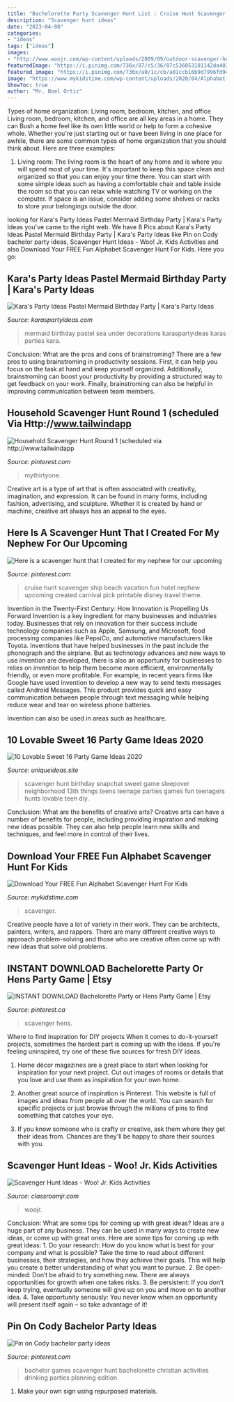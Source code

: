 ```yaml
---
title: "Bachelorette Party Scavenger Hunt List : Cruise Hunt Scavenger Ship Beach Vacation Fun Hotel Nephew Upcoming Created Carnival Pick Printable Disney Travel Theme"
description: "Scavenger hunt ideas"
date: "2023-04-08"
categories:
- "ideas"
tags: ["ideas"]
images:
- "http://www.woojr.com/wp-content/uploads/2009/09/outdoor-scavenger-hunt.jpg"
featuredImage: "https://i.pinimg.com/736x/87/c5/36/87c536053101142da40344b5c7a1c364.jpg"
featured_image: "https://i.pinimg.com/736x/a0/1c/cb/a01ccb16b9d7996fd941d81718fe4538.jpg"
image: "https://www.mykidstime.com/wp-content/uploads/2020/04/Alphabet-Scavenger-Hunt-thumbnail.jpg"
ShowToc: true
author: "Mr. Noel Ortiz"
---
```



Types of home organization: Living room, bedroom, kitchen, and office
Living room, bedroom, kitchen, and office are all key areas in a home. They can Bush a home feel like its own little world or help to form a cohesive whole. Whether you're just starting out or have been living in one place for awhile, there are some common types of home organization that you should think about. Here are three examples:
1. Living room: The living room is the heart of any home and is where you will spend most of your time. It's important to keep this space clean and organized so that you can enjoy your time there. You can start with some simple ideas such as having a comfortable chair and table inside the room so that you can relax while watching TV or working on the computer. If space is an issue, consider adding some shelves or racks to store your belongings outside the door.


	

		
looking for Kara&#039;s Party Ideas Pastel Mermaid Birthday Party | Kara&#039;s Party Ideas you've came to the right web. We have 8 Pics about Kara&#039;s Party Ideas Pastel Mermaid Birthday Party | Kara&#039;s Party Ideas like Pin on Cody bachelor party ideas, Scavenger Hunt Ideas - Woo! Jr. Kids Activities and also Download Your FREE Fun Alphabet Scavenger Hunt For Kids. Here you go:
		
    
## Kara&#039;s Party Ideas Pastel Mermaid Birthday Party | Kara&#039;s Party Ideas

<img loading=lazy src="https://karaspartyideas.com/wp-content/uploads/2019/05/Pastel-Mermaid-Birthday-Party-via-Karas-Party-Ideas-KarasPartyIdeas.com10.jpg" onerror="this.onerror=null;this.src='https://tse3.mm.bing.net/th?id=OIP._JJIxT-Xd6amnoiDrJaSgQHaLH&amp;pid=15.1';" alt="Kara&#039;s Party Ideas Pastel Mermaid Birthday Party | Kara&#039;s Party Ideas">

_Source: karaspartyideas.com_

>mermaid birthday pastel sea under decorations karaspartyideas karas parties kara. 

	

Conclusion: What are the pros and cons of brainstroming?
There are a few pros to using brainstroming in productivity sessions. First, it can help you focus on the task at hand and keep yourself organized. Additionally, brainstroming can boost your productivity by providing a structured way to get feedback on your work. Finally, brainstroming can also be helpful in improving communication between team members.

    
## Household Scavenger Hunt Round 1 (scheduled Via Http://www.tailwindapp

<img loading=lazy src="https://i.pinimg.com/736x/a0/1c/cb/a01ccb16b9d7996fd941d81718fe4538.jpg" onerror="this.onerror=null;this.src='https://tse4.mm.bing.net/th?id=OIP.v19hPj7QwOKkWPbdY-HLcgHaHa&amp;pid=15.1';" alt="Household Scavenger Hunt Round 1 (scheduled via http://www.tailwindapp">

_Source: pinterest.com_

>mythirtyone. 

	

Creative art is a type of art that is often associated with creativity, imagination, and expression. It can be found in many forms, including fashion, advertising, and sculpture. Whether it is created by hand or machine, creative art always has an appeal to the eyes.

    
## Here Is A Scavenger Hunt That I Created For My Nephew For Our Upcoming

<img loading=lazy src="https://i.pinimg.com/736x/87/c5/36/87c536053101142da40344b5c7a1c364.jpg" onerror="this.onerror=null;this.src='https://tse3.mm.bing.net/th?id=OIP.3kxVy4U6TIP3oCfQE3xDpQHaJl&amp;pid=15.1';" alt="Here is a scavenger hunt that I created for my nephew for our upcoming">

_Source: pinterest.com_

>cruise hunt scavenger ship beach vacation fun hotel nephew upcoming created carnival pick printable disney travel theme. 

	

Invention in the Twenty-First Century: How Innovation is Propelling Us Forward
Invention is a key ingredient for many businesses and industries today. Businesses that rely on innovation for their success include technology companies such as Apple, Samsung, and Microsoft, food processing companies like PepsiCo, and automotive manufacturers like Toyota. Inventions that have helped businesses in the past include the phonograph and the airplane.
But as technology advances and new ways to use invention are developed, there is also an opportunity for businesses to relies on invention to help them become more efficient, environmentally friendly, or even more profitable. For example, in recent years firms like Google have used invention to develop a new way to send texts messages called Android Messages. This product provides quick and easy communication between people through text messaging while helping reduce wear and tear on wireless phone batteries.

Invention can also be used in areas such as healthcare.

    
## 10 Lovable Sweet 16 Party Game Ideas 2020

<img loading=lazy src="https://www.uniqueideas.site/wp-content/uploads/snapchat-neighborhood-scavenger-hunt-cierras-13th-birthday-1.jpg" onerror="this.onerror=null;this.src='https://tse4.mm.bing.net/th?id=OIP.iVxGYgYkmHQO3XCWrwE1dgHaJ4&amp;pid=15.1';" alt="10 Lovable Sweet 16 Party Game Ideas 2020">

_Source: uniqueideas.site_

>scavenger hunt birthday snapchat sweet game sleepover neighborhood 13th things teens teenage parties games fun teenagers hunts lovable teen diy. 

	

Conclusion: What are the benefits of creative arts?
Creative arts can have a number of benefits for people, including providing inspiration and making new ideas possible. They can also help people learn new skills and techniques, and feel more in control of their lives.

    
## Download Your FREE Fun Alphabet Scavenger Hunt For Kids

<img loading=lazy src="https://www.mykidstime.com/wp-content/uploads/2020/04/Alphabet-Scavenger-Hunt-thumbnail.jpg" onerror="this.onerror=null;this.src='https://tse1.mm.bing.net/th?id=OIP.BVWKkBoMd9m_e8la3AioRgHaKe&amp;pid=15.1';" alt="Download Your FREE Fun Alphabet Scavenger Hunt For Kids">

_Source: mykidstime.com_

>scavenger. 

	

Creative people have a lot of variety in their work. They can be architects, painters, writers, and rappers. There are many different creative ways to approach problem-solving and those who are creative often come up with new ideas that solve old problems.

    
## INSTANT DOWNLOAD Bachelorette Party Or Hens Party Game | Etsy

<img loading=lazy src="https://i.pinimg.com/originals/0f/8a/56/0f8a562069397bce1676898159868e7c.jpg" onerror="this.onerror=null;this.src='https://tse3.mm.bing.net/th?id=OIP.7Fo6ZwmY2Rqb3Xfn_aTk3gHaLc&amp;pid=15.1';" alt="INSTANT DOWNLOAD Bachelorette Party or Hens Party Game | Etsy">

_Source: pinterest.ca_

>scavenger hens. 

	

Where to find inspiration for DIY projects
When it comes to do-it-yourself projects, sometimes the hardest part is coming up with the ideas. If you're feeling uninspired, try one of these five sources for fresh DIY ideas.
1. Home décor magazines are a great place to start when looking for inspiration for your next project. Cut out images of rooms or details that you love and use them as inspiration for your own home.

2. Another great source of inspiration is Pinterest. This website is full of images and ideas from people all over the world. You can search for specific projects or just browse through the millions of pins to find something that catches your eye.

3. If you know someone who is crafty or creative, ask them where they get their ideas from. Chances are they'll be happy to share their sources with you.


    
## Scavenger Hunt Ideas - Woo! Jr. Kids Activities

<img loading=lazy src="http://www.woojr.com/wp-content/uploads/2009/09/outdoor-scavenger-hunt.jpg" onerror="this.onerror=null;this.src='https://tse3.mm.bing.net/th?id=OIP.sDcSr5g5Mx_Rg3ApIBSv_gHaJl&amp;pid=15.1';" alt="Scavenger Hunt Ideas - Woo! Jr. Kids Activities">

_Source: classroomjr.com_

>woojr. 

	

Conclusion: What are some tips for coming up with great ideas?
Ideas are a huge part of any business. They can be used in many ways to create new ideas, or come up with great ones. Here are some tips for coming up with great ideas: 1. Do your research: How do you know what is best for your company and what is possible? Take the time to read about different businesses, their strategies, and how they achieve their goals. This will help you create a better understanding of what you want to pursue. 2. Be open-minded: Don’t be afraid to try something new. There are always opportunities for growth when one takes risks. 3. Be persistent: If you don’t keep trying, eventually someone will give up on you and move on to another idea. 4. Take opportunity seriously: You never know when an opportunity will present itself again – so take advantage of it! 
    
## Pin On Cody Bachelor Party Ideas

<img loading=lazy src="https://i.pinimg.com/736x/37/55/18/375518f9f84c3cbe81e6ce73ee826571--bachelor-party-games-bachelor-scavenger-hunt.jpg" onerror="this.onerror=null;this.src='https://tse4.mm.bing.net/th?id=OIP.tflxHBWVyHl_kJqZpCP8NAHaJ3&amp;pid=15.1';" alt="Pin on Cody bachelor party ideas">

_Source: pinterest.com_

>bachelor games scavenger hunt bachelorette christian activities drinking parties planning edition. 

	

1. Make your own sign using repurposed materials.

